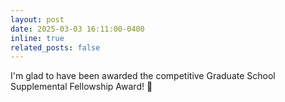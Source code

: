 ```yaml
---
layout: post
date: 2025-03-03 16:11:00-0400
inline: true
related_posts: false
---
```


I'm glad to have been awarded the competitive Graduate School Supplemental Fellowship Award! 🙂
